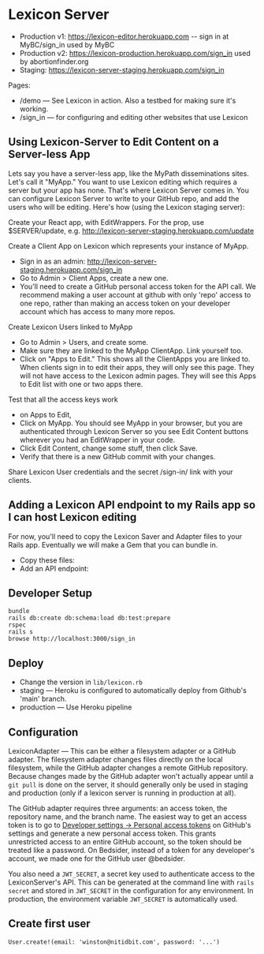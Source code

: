 Lexicon Server
==============

- Production v1: https://lexicon-editor.herokuapp.com -- sign in at MyBC/sign_in
    used by MyBC
- Production v2: https://lexicon-production.herokuapp.com/sign_in
    used by abortionfinder.org
- Staging: https://lexicon-server-staging.herokuapp.com/sign_in

Pages:
- /demo — See Lexicon in action. Also a testbed for making sure it's working.
- /sign_in — for configuring and editing other websites that use Lexicon


Using Lexicon-Server to Edit Content on a Server-less App
---------------------------------------------------------
Lets say you have a server-less app, like the MyPath disseminations sites. Let's call it "MyApp."
You want to use Lexicon editing which requires a server but your app has none. That's where Lexicon
Server comes in. You can configure Lexicon Server to write to your GitHub repo, and add the users
who will be editing. Here's how (using the Lexicon staging server):

Create your React app, with EditWrappers. For the <EditWrapper apiUpdateUrl={}> prop, use
$SERVER/update, e.g. http://lexicon-server-staging.herokuapp.com/update

Create a Client App on Lexicon which represents your instance of MyApp.
- Sign in as an admin: http://lexicon-server-staging.herokuapp.com/sign_in
- Go to Admin > Client Apps, create a new one.
- You'll need to create a GitHub personal access token for the API call. We recommend making a user
  account at github with only 'repo' access to one repo, rather than making an access token on your
  developer account which has access to many more repos.

Create Lexicon Users linked to MyApp
- Go to Admin > Users, and create some.
- Make sure they are linked to the MyApp ClientApp. Link yourself too.
- Click on "Apps to Edit." This shows all the ClientApps you are linked to. When clients sign in to edit
  their apps, they will only see this page. They will not have access to the Lexicon admin pages.
  They will see this Apps to Edit list with one or two apps there.

Test that all the access keys work
- on Apps to Edit,
- Click on MyApp. You should see MyApp in your browser, but you are authenticated through Lexicon
  Server so you see Edit Content buttons wherever you had an EditWrapper in your code.
- Click Edit Content, change some stuff, then click Save.
- Verify that there is a new GitHub commit with your changes.

Share Lexicon User credentials and the secret /sign-in/ link with your clients.


Adding a Lexicon API endpoint to my Rails app so I can host Lexicon editing
---------------------------------------------------------------------------
For now, you'll need to copy the Lexicon Saver and Adapter files to your Rails app. Eventually we
will make a Gem that you can bundle in.

- Copy these files:
- Add an API endpoint:


Developer Setup
---------------

    bundle
    rails db:create db:schema:load db:test:prepare
    rspec
    rails s
    browse http://localhost:3000/sign_in

Deploy
------
- Change the version in `lib/lexicon.rb`
- staging — Heroku is configured to automatically deploy from Github's 'main' branch.
- production — Use Heroku pipeline

Configuration
-------------

LexiconAdapter — This can be either a filesystem adapter or a GitHub adapter. The filesystem adapter changes files directly on the local filesystem, while the GitHub adapter changes a remote GitHub repository. Because changes made by the GitHub adapter won't actually appear until a `git pull` is done on the server, it should generally only be used in staging and production (only if a lexicon server is running in production at all).

The GitHub adapter requires three arguments: an access token, the repository name, and the branch name. The easiest way to get an access token is to go to [Developer settings -> Personal access tokens](https://github.com/settings/tokens) on GitHub's settings and generate a new personal access token. This grants unrestricted access to an entire GitHub account, so the token should be treated like a password. On Bedsider, instead of a token for any developer's account, we made one for the GitHub user @bedsider.

You also need a `JWT_SECRET`, a secret key used to authenticate access to the LexiconServer's API. This can be generated at the command line with `rails secret` and stored in `JWT_SECRET` in the configuration for any environment. In production, the environment variable `JWT_SECRET` is automatically used.

## Create first user
    User.create!(email: 'winston@nitidbit.com', password: '...')

